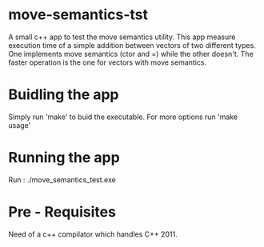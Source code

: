 # move-semantics-tst
A small c++ app to test the move semantics utility.
This app measure execution time of a simple addition between vectors of two different types.
One implements move semantics (ctor and =) while the other doesn't.
The faster operation is the one for vectors with move semantics.

# Buidling the app
Simply run 'make' to buid the executable. 
For more options run 'make usage'

# Running the app
Run : ./move_semantics_test.exe

# Pre - Requisites
Need of a c++ compilator which handles C++ 2011.

